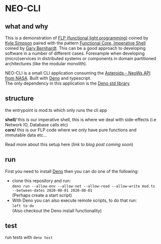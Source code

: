 # NEO-CLI


## what and why
This is a demonstration of [FLP (functional light programming)](https://github.com/getify/Functional-Light-JS) coined by [Kyle Simpson](https://twitter.com/getify) paired with the pattern [Functional Core, Imperative Shell](https://www.destroyallsoftware.com/screencasts/catalog/functional-core-imperative-shell) coined by [Gary Bernhardt](https://twitter.com/garybernhardt). This can be a good approach to developing software in a number of different cases. Forexample when developing (micro)services in distributed systems or components in domain partitioned architectures (like the modular monolith).


NEO-CLI is a small CLI application consuming the [Asteroids - NeoWs API from NASA](https://api.nasa.gov/). 
Built with [Deno](https://deno.land/) and typescript.  
The only dependency in this application is the [Deno std library](https://deno.land/std).

## structure
the entrypoint is mod.ts which only runs the cli app  

**shell/** this is our imperative shell, this is where we deal with side-effects (i.e Network IO, Database calls etc)  
**core/**  this is our FLP code where we only have pure functions and immutable data etc...  

Read more about this setup here (*link to blog post coming soon*)

## run
First you need to install [Deno](https://deno.land/) then you can do one of the following:  

* clone this repository and run:  
``` deno run --allow-env --allow-net --allow-read --allow-write mod.ts --between-dates 2020-08-01 2020-08-01 ```  
(Perhaps create a start script)  
* With Deno you can also execute remote scripts, to do that run:  
``` left to do ```   
(Also checkout the Deno install functionality)  

## test
run tests with ```deno test```